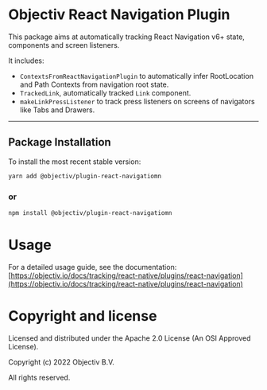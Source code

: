 # Objectiv React Navigation Plugin

This package aims at automatically tracking React Navigation v6+ state, components and screen listeners. 

It includes: 
- `ContextsFromReactNavigationPlugin` to automatically infer RootLocation and Path Contexts from navigation root state.
- `TrackedLink`, automatically tracked `Link` component.
- `makeLinkPressListener` to track press listeners on screens of navigators like Tabs and Drawers.

---
## Package Installation
To install the most recent stable version:

```sh
yarn add @objectiv/plugin-react-navigatiomn
```

### or
```sh
npm install @objectiv/plugin-react-navigatiomn
```

# Usage
For a detailed usage guide, see the documentation: [https://objectiv.io/docs/tracking/react-native/plugins/react-navigation](https://objectiv.io/docs/tracking/react-native/plugins/react-navigation)

# Copyright and license
Licensed and distributed under the Apache 2.0 License (An OSI Approved License).

Copyright (c) 2022 Objectiv B.V.

All rights reserved.
